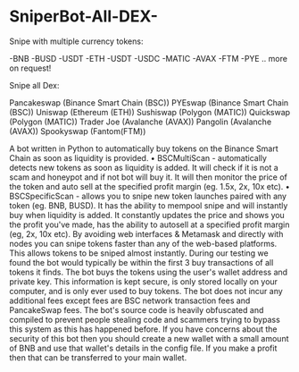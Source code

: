 # SniperBot-All-DEX-



Snipe with multiple currency tokens:

-BNB
-BUSD
-USDT
-ETH
-USDT
-USDC
-MATIC
-AVAX
-FTM
-PYE
.. more on request!





Snipe all Dex:

Pancakeswap (Binance Smart Chain (BSC))
PYEswap (Binance Smart Chain (BSC))
Uniswap (Ethereum (ETH))
Sushiswap (Polygon (MATIC))
Quickswap (Polygon (MATIC))
Trader Joe (Avalanche (AVAX))
Pangolin (Avalanche (AVAX))
Spookyswap (Fantom(FTM))


A bot written in Python to automatically buy tokens on the Binance Smart Chain as soon as liquidity is provided. • BSCMultiScan - automatically detects new tokens as soon as liquidity is added. It will check if it is not a scam and honeypot and if not bot will buy it. It will then monitor the price of the token and auto sell at the specified profit margin (eg. 1.5x, 2x, 10x etc). • BSCSpecificScan - allows you to snipe new token launches paired with any token (eg. BNB, BUSD). It has the ability to mempool snipe and will instantly buy when liquidity is added. It constantly updates the price and shows you the profit you've made, has the ability to autosell at a specified profit margin (eg, 2x, 10x etc). By avoiding web interfaces & Metamask and directly with nodes you can snipe tokens faster than any of the web-based platforms. This allows tokens to be sniped almost instantly. During our testing we found the bot would typically be within the first 3 buy transactions of all tokens it finds. The bot buys the tokens using the user's wallet address and private key. This information is kept secure, is only stored locally on your computer, and is only ever used to buy tokens. The bot does not incur any additional fees except  fees are BSC network transaction fees and PancakeSwap fees. The bot's source code is heavily obfuscated and compiled to prevent people stealing code and scammers trying to bypass this system as this has happened before. If you have concerns about the security of this bot then you should create a new wallet with a small amount of BNB and use that wallet's details in the config file. If you make a profit then that can be transferred to your main wallet.


